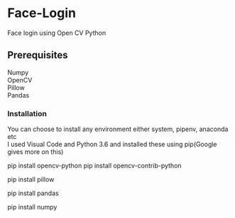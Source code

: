 # Face-Login
Face login using Open CV Python


## Prerequisites
Numpy </br>
OpenCV </br>
Pillow </br>
Pandas

### Installation

You can choose to install any environment either system, pipenv, anaconda etc </br>
I used Visual Code and Python 3.6 and installed these using pip(Google gives more on this)

pip install opencv-python
pip install opencv-contrib-python

pip install pillow

pip install pandas

pip install numpy

